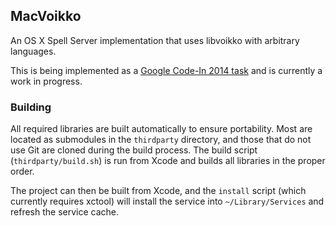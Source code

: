 ## MacVoikko

An OS X Spell Server implementation that uses libvoikko with arbitrary
languages.

This is being implemented as a [Google Code-In 2014 task](http://www.google-melange.com/gci/task/view/google/gci2014/4990598620643328)
and is currently a work in progress.

### Building

All required libraries are built automatically to ensure portability. Most are
located as submodules in the `thirdparty` directory, and those that do not use
Git are cloned during the build process. The build script
(`thirdparty/build.sh`) is run from Xcode and builds all libraries in the proper
order.

The project can then be built from Xcode, and the `install` script (which
currently requires xctool) will install the service into `~/Library/Services`
and refresh the service cache.
